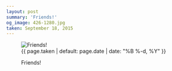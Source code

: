 ```yaml
---
layout: post
summary: 'Friends!'
og_image: 426-1280.jpg
taken: September 18, 2015
---
```


<figure class="post">
<img alt="Friends!" sizes="(min-width: 700px) 50vw, calc(100vw - 2rem)" src="{{ site.assets_url }}/426-640.jpg" srcset="{{ site.assets_url }}/426-1280.jpg 1280w, {{ site.assets_url }}/426-960.jpg 960w, {{ site.assets_url }}/426-640.jpg 640w, {{ site.assets_url }}/426-320.jpg 320w"/>
<figcaption>
<time>{{ page.taken | default: page.date | date: "%B %-d, %Y" }}</time>
<p>Friends!</p>
</figcaption>
</figure>
